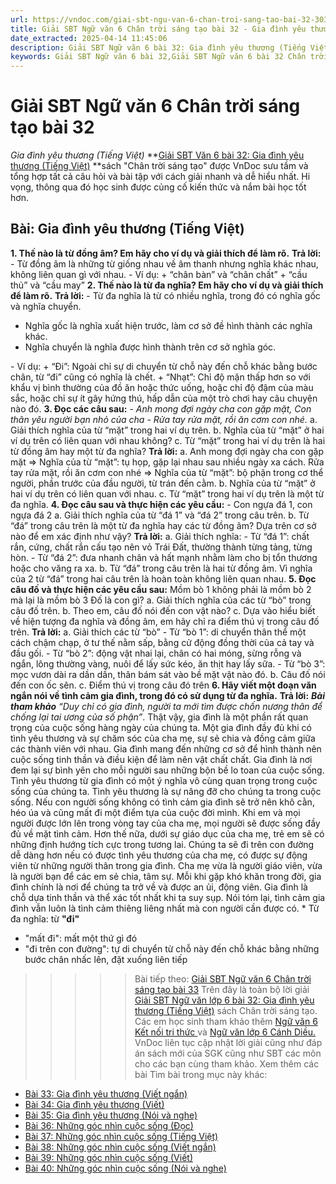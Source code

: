 ```yaml
---
url: https://vndoc.com/giai-sbt-ngu-van-6-chan-troi-sang-tao-bai-32-303877
title: Giải SBT Ngữ văn 6 Chân trời sáng tạo bài 32 - Gia đình yêu thương (Tiếng Việt) - VnDoc.com
date_extracted: 2025-04-14 11:45:06
description: Giải SBT Ngữ văn 6 bài 32: Gia đình yêu thương (Tiếng Việt) sách Chân trời sáng tạo với cuộc sống có đáp án chi tiết cho các bạn cùng tham khảo.
keywords: Giải SBT Ngữ văn 6 bài 32,Giải SBT Ngữ văn 6 bài 32 Chân trời sáng tạo,Giải sách bài tập Ngữ văn CTST lớp 6,Ngữ văn lớp 6 Chân trời sáng tạo,giải bài tập ngữ văn lớp 6,bài Gia đình yêu thương (Tiếng Việt)
---
```


# Giải SBT Ngữ văn 6 Chân trời sáng tạo bài 32
 _Gia đình yêu thương \(Tiếng Việt\)_
**[Giải SBT Văn 6 bài 32: Gia đình yêu thương \(Tiếng Việt\)](<https://vndoc.com/giai-sbt-ngu-van-6-chan-troi-sang-tao-bai-32-303877>) **sách "Chân trời sáng tạo" được VnDoc sưu tầm và tổng hợp tất cả câu hỏi và bài tập với cách giải nhanh và dễ hiểu nhất. Hi vọng, thông qua đó học sinh được củng cố kiến thức và nắm bài học tốt hơn.
## Bài: Gia đình yêu thương \(Tiếng Việt\)
**1\. Thế nào là từ đồng âm? Em hãy cho ví dụ và giải thích để làm rõ.**
**Trả lời:**
\- Từ đồng âm là những từ giống nhau về âm thanh nhưng nghĩa khác nhau, không liên quan gì với nhau.
\- Ví dụ:
\+ “chân bàn” và “chân chất”
\+ “cầu thủ” và “cầu may”
**2\. Thế nào là từ đa nghĩa? Em hãy cho ví dụ và giải thích để làm rõ.**
**Trả lời:**
\- Từ đa nghĩa là từ có nhiều nghĩa, trong đó có nghĩa gốc và nghĩa chuyển.
  * Nghĩa gốc là nghĩa xuất hiện trước, làm cơ sở đề hình thành các nghĩa khác.
  * Nghĩa chuyển là nghĩa được hình thành trên cơ sở nghĩa góc.

\- Ví dụ:
\+ “Đi”: Ngoài chỉ sự di chuyển từ chỗ này đến chỗ khác bằng bước chân, từ “đi” cũng có nghĩa là chết.
\+ “Nhạt”: Chỉ độ mặn thấp hơn so với khẩu vị bình thường của đồ ăn hoặc thức uống, hoặc chỉ độ đậm của màu sắc, hoặc chỉ sự ít gây hứng thú, hấp dẫn của một trò chơi hay câu chuyện nào đó.
**3\. Đọc các câu sau:**
_\- Anh mong đợi ngày cha con gặp mặt,_
_Con thân yêu người bạn nhỏ của cha_
 _\- Rửa tay rửa mặt, rồi ăn cơm con nhé._
a. Giải thích nghĩa của từ “mặt” trong hai ví dụ trên.
b. Nghĩa của từ “mặt” ở hai ví dụ trên có liên quan với nhau không?
c. Từ “mặt” trong hai ví dụ trên là hai từ đồng âm hay một từ đa nghĩa?
**Trả lời:**
a. Anh mong đợi ngày cha con gặp mặt
=> Nghĩa của từ “mặt”: tụ họp, gặp lại nhau sau nhiều ngày xa cách.
Rửa tay rửa mặt, rồi ăn cơm con nhé
=> Nghĩa của từ “mặt”: bộ phận trong cơ thể người, phần trước của đầu người, từ trán đến cằm.
b. Nghĩa của từ “mặt” ở hai ví dụ trên có liên quan với nhau.
c. Từ “mặt” trong hai ví dụ trên là một từ đa nghĩa.
**4\. Đọc câu sau và thực hiện các yêu cầu:**
\- Con ngựa đá 1, con ngựa đá 2
a. Giải thích nghĩa của từ “đá 1” và “đá 2” trong câu trên.
b. Từ “đá” trong câu trên là một từ đa nghĩa hay các từ đồng âm? Dựa trên cơ sở nào để em xác định như vậy?
**Trả lời:**
a. Giải thích nghĩa:
\- Từ “đá 1”: chất rắn, cứng, chất rắn cấu tạo nên vỏ Trái Đất, thường thành từng tảng, từng hòn.
\- Từ “đá 2”: đưa nhanh chân và hất mạnh nhằm làm cho bị tổn thương hoặc cho văng ra xa.
b. Từ “đá” trong câu trên là hai từ đồng âm. Vì nghĩa của 2 từ “đá” trong hai câu trên là hoàn toàn không liên quan nhau.
**5\. Đọc câu đố và thực hiện các yêu cầu sau:**
Mồm bò 1 không phải là mồm bò 2 mà lại là mồm bò 3
Đố là con gì?
a. Giải thích nghĩa của các từ “bò” trong câu đố trên.
b. Theo em, câu đố nói đến con vật nào?
c. Dựa vào hiểu biết về hiện tượng đa nghĩa và đồng âm, em hãy chỉ ra điểm thú vị trong câu đố trên.
**Trả lời:**
a. Giải thích các từ “bò”
\- Từ “bò 1”: di chuyển thân thể một cách chậm chạp, ở tư thế nằm sấp, bằng cử động đồng thời của cả tay và đầu gối.
\- Từ “bò 2”: động vật nhai lại, chân có hai móng, sừng rỗng và ngắn, lông thường vàng, nuôi để lấy sức kéo, ăn thịt hay lấy sữa.
\- Từ “bò 3”: mọc vươn dài ra dần dần, thân bám sát vào bề mặt vật nào đó.
b. Câu đố nói đến con ốc sên.
c. Điểm thú vị trong câu đó trên
**6\. Hãy viết một đoạn văn ngắn nói về tình cảm gia đình, trong đó có sử dụng từ đa nghĩa.**
**Trả lời:**
_**Bài tham khảo**_
 _“Duy chỉ có gia đình, người ta mới tìm được chốn nương thân để chống lại tai ương của số phận”_. Thật vậy, gia đình là một phần rất quan trọng của cuộc sống hàng ngày của chúng ta. Một gia đình đầy đủ khi có tình yêu thương và sự chăm sóc của cha mẹ, sự sẻ chia và đồng cảm giữa các thành viên với nhau. Gia đình mang đến những cơ sở để hình thành nên cuộc sống tinh thần và điều kiện để làm nên vật chất chất. Gia đình là nơi đem lại sự bình yên cho mỗi người sau những bộn bề lo toan của cuộc sống. Tình yêu thương từ gia đình có một ý nghĩa vô cùng quan trọng trong cuộc sống của chúng ta. Tình yêu thương là sự nâng đỡ cho chúng ta trong cuộc sống. Nếu con người sống không có tình cảm gia đình sẽ trở nên khô cằn, héo úa và cũng mất đi một điểm tựa của cuộc đời mình. Khi em và mọi người được lớn lên trong vòng tay của cha mẹ, mọi người sẽ được sống đầy đủ về mặt tình cảm. Hơn thế nữa, dưới sự giáo dục của cha mẹ, trẻ em sẽ có những định hướng tích cực trong tương lai. Chúng ta sẽ đi trên con đường dễ dàng hơn nếu có được tình yêu thương của cha mẹ, có được sự động viên từ những người thân trong gia đình. Cha mẹ vừa là người giáo viên, vừa là người bạn để các em sẻ chia, tâm sự. Mỗi khi gặp khó khăn trong đời, gia đình chính là nơi để chúng ta trở về và được an ủi, động viên. Gia đình là chỗ dựa tinh thần và thể xác tốt nhất khi ta suy sụp. Nói tóm lại, tình cảm gia đình vẫn luôn là tình cảm thiêng liêng nhất mà con người cần được có.
\* Từ đa nghĩa: từ **"đi"**
  * "mất đi": mất một thứ gì đó
  * "đi trên con đường": tự di chuyển từ chỗ này đến chỗ khác bằng những bước chân nhấc lên, đặt xuống liên tiếp

>>>>> Bài tiếp theo: [Giải SBT Ngữ văn 6 Chân trời sáng tạo bài 33](<https://vndoc.com/giai-sbt-ngu-van-6-chan-troi-sang-tao-bai-33-303878>)
Trên đây là toàn bộ lời giải [Giải SBT Ngữ văn lớp 6 bài 32: Gia đình yêu thương \(Tiếng Việt\)](<https://vndoc.com/giai-sbt-ngu-van-6-chan-troi-sang-tao-bai-32-303877>) sách Chân trời sáng tạo. Các em học sinh tham khảo thêm [Ngữ văn 6 Kết nối tri thức ](<https://vndoc.com/mon-ngu-van-lop6>)và [Ngữ văn lớp 6 Cánh Diều.](<https://vndoc.com/ngu-van-6-sach-canh-dieu>) VnDoc liên tục cập nhật lời giải cũng như đáp án sách mới của SGK cũng như SBT các môn cho các bạn cùng tham khảo.
Xem thêm các bài Tìm bài trong mục này khác:
  * [Bài 33: Gia đình yêu thương \(Viết ngắn\)](</giai-sbt-ngu-van-6-chan-troi-sang-tao-bai-33-303878>)
  * [Bài 34: Gia đình yêu thương \(Viết\)](</giai-sbt-ngu-van-6-chan-troi-sang-tao-bai-34-303879>)
  * [Bài 35: Gia đình yêu thương \(Nói và nghe\)](</giai-sbt-ngu-van-6-chan-troi-sang-tao-bai-35-303881>)
  * [Bài 36: Những góc nhìn cuộc sống \(Đọc\)](</giai-sbt-ngu-van-6-chan-troi-sang-tao-bai-36-303883>)
  * [Bài 37: Những góc nhìn cuộc sống \(Tiếng Việt\)](</giai-sbt-ngu-van-6-chan-troi-sang-tao-bai-37-303884>)
  * [Bài 38: Những góc nhìn cuộc sống \(Viết ngắn\)](</giai-sbt-ngu-van-6-chan-troi-sang-tao-bai-38-303887>)
  * [Bài 39: Những góc nhìn cuộc sống \(Viết\)](</giai-sbt-ngu-van-6-chan-troi-sang-tao-bai-39-303894>)
  * [Bài 40: Những góc nhìn cuộc sống \(Nói và nghe\)](</giai-sbt-ngu-van-6-chan-troi-sang-tao-bai-40-303895>)

